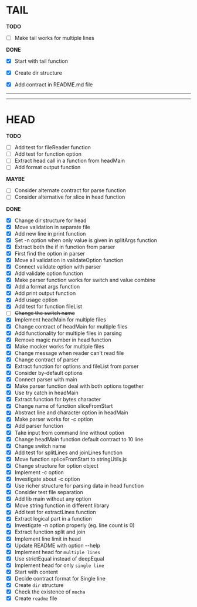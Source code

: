 # TAIL 

**TODO**

- [ ] Make tail works for multiple lines


**DONE**

- [x] Start with tail function
- [x] Create dir structure
- [x] Add contract in README.md file




---------------------------------
---------------------------------

# HEAD

**TODO**

- [ ] Add test for fileReader function
- [ ] Add test for function option
- [ ] Extract head call in a function from headMain
- [ ] Add format output function

**MAYBE**

- [ ] Consider alternate contract for parse function
- [ ] Consider alternative for slice in head function

**DONE**

- [x] Change dir structure for head 
- [x] Move validation in separate file
- [x] Add new line in print function
- [x] Set -n option when only value is given in splitArgs function
- [x] Extract both the if in function from parser
- [x] First find the option in parser
- [x] Move all validation in validateOption function
- [x] Connect validate option with parser
- [x] Add validate option function
- [x] Make parser function works for switch and value combine
- [x] Add a format args function
- [x] Add print output function
- [x] Add usage option
- [x] Add test for function fileList
- [ ] ~~Change the switch name~~
- [x] Implement headMain for multiple files
- [x] Change contract of headMain for multiple files
- [x] Add functionality for multiple files in parsing
- [x] Remove magic number in head function
- [x] Make mocker works for multiple files
- [x] Change message when reader can't read file
- [x] Change contract of parser
- [x] Extract function for options and fileList from parser
- [x] Consider by-default options
- [x] Connect parser with main
- [x] Make parser function deal with both options together
- [x] Use try catch in headMain
- [x] Extract function for bytes character
- [x] Change name of function sliceFromStart
- [x] Abstract line and character option in headMain
- [x] Make parser works for -c option
- [x] Add parser function
- [x] Take input from command line without option
- [x] Change headMain function default contract to 10 line
- [x] Change switch name
- [x] Add test for splitLines and joinLines function
- [x] Move function spliceFromStart to stringUtils.js
- [x] Change structure for option object
- [x] Implement -c option
- [x] Investigate about -c option
- [x] Use richer structure for parsing data in head function
- [x] Consider test file separation
- [x] Add lib main without any option
- [x] Move string function in different library
- [x] Add test for extractLines function
- [x] Extract logical part in a function 
- [x] Investigate -n option properly (eg. line count is 0)
- [x] Extract function split and join
- [x] Implement line limit in head
- [x] Update README with option --help
- [x] Implement head for `multiple lines`
- [x] Use strictEqual instead of deepEqual
- [x] Implement head for only `single line`
- [x] Start with content
- [x] Decide contract format for Single line
- [x] Create `dir` structure
- [x] Check the existence of `mocha`
- [x] Create `readme` file